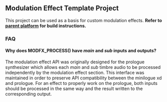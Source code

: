 ## Modulation Effect Template Project 

This project can be used as a basis for custom modulation effects. **Refer to [parent platform](../) for build instructions.**

### FAQ

#### Why does MODFX_PROCESS() have *main* and *sub* inputs and outputs?

The modulation effect API was originally designed for the prologue synthesizer which allows each *main* and *sub* timbre audio to be processed independently by the modulation effect section.
This interface was maintained in order to preserve API compatibility between the minilogue xd and prologue. 
For an effect to properly work on the prologue, both inputs should be processed in the same way and the result written to the corresponding output.

